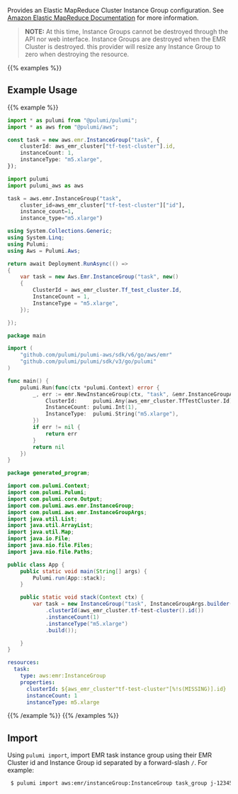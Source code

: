 Provides an Elastic MapReduce Cluster Instance Group configuration.
See [Amazon Elastic MapReduce Documentation](https://aws.amazon.com/documentation/emr/) for more information.

> **NOTE:** At this time, Instance Groups cannot be destroyed through the API nor
web interface. Instance Groups are destroyed when the EMR Cluster is destroyed.
this provider will resize any Instance Group to zero when destroying the resource.

{{% examples %}}
## Example Usage
{{% example %}}

```typescript
import * as pulumi from "@pulumi/pulumi";
import * as aws from "@pulumi/aws";

const task = new aws.emr.InstanceGroup("task", {
    clusterId: aws_emr_cluster["tf-test-cluster"].id,
    instanceCount: 1,
    instanceType: "m5.xlarge",
});
```
```python
import pulumi
import pulumi_aws as aws

task = aws.emr.InstanceGroup("task",
    cluster_id=aws_emr_cluster["tf-test-cluster"]["id"],
    instance_count=1,
    instance_type="m5.xlarge")
```
```csharp
using System.Collections.Generic;
using System.Linq;
using Pulumi;
using Aws = Pulumi.Aws;

return await Deployment.RunAsync(() => 
{
    var task = new Aws.Emr.InstanceGroup("task", new()
    {
        ClusterId = aws_emr_cluster.Tf_test_cluster.Id,
        InstanceCount = 1,
        InstanceType = "m5.xlarge",
    });

});
```
```go
package main

import (
	"github.com/pulumi/pulumi-aws/sdk/v6/go/aws/emr"
	"github.com/pulumi/pulumi/sdk/v3/go/pulumi"
)

func main() {
	pulumi.Run(func(ctx *pulumi.Context) error {
		_, err := emr.NewInstanceGroup(ctx, "task", &emr.InstanceGroupArgs{
			ClusterId:     pulumi.Any(aws_emr_cluster.TfTestCluster.Id),
			InstanceCount: pulumi.Int(1),
			InstanceType:  pulumi.String("m5.xlarge"),
		})
		if err != nil {
			return err
		}
		return nil
	})
}
```
```java
package generated_program;

import com.pulumi.Context;
import com.pulumi.Pulumi;
import com.pulumi.core.Output;
import com.pulumi.aws.emr.InstanceGroup;
import com.pulumi.aws.emr.InstanceGroupArgs;
import java.util.List;
import java.util.ArrayList;
import java.util.Map;
import java.io.File;
import java.nio.file.Files;
import java.nio.file.Paths;

public class App {
    public static void main(String[] args) {
        Pulumi.run(App::stack);
    }

    public static void stack(Context ctx) {
        var task = new InstanceGroup("task", InstanceGroupArgs.builder()        
            .clusterId(aws_emr_cluster.tf-test-cluster().id())
            .instanceCount(1)
            .instanceType("m5.xlarge")
            .build());

    }
}
```
```yaml
resources:
  task:
    type: aws:emr:InstanceGroup
    properties:
      clusterId: ${aws_emr_cluster"tf-test-cluster"[%!s(MISSING)].id}
      instanceCount: 1
      instanceType: m5.xlarge
```
{{% /example %}}
{{% /examples %}}

## Import

Using `pulumi import`, import EMR task instance group using their EMR Cluster id and Instance Group id separated by a forward-slash `/`. For example:

```sh
 $ pulumi import aws:emr/instanceGroup:InstanceGroup task_group j-123456ABCDEF/ig-15EK4O09RZLNR
```
 